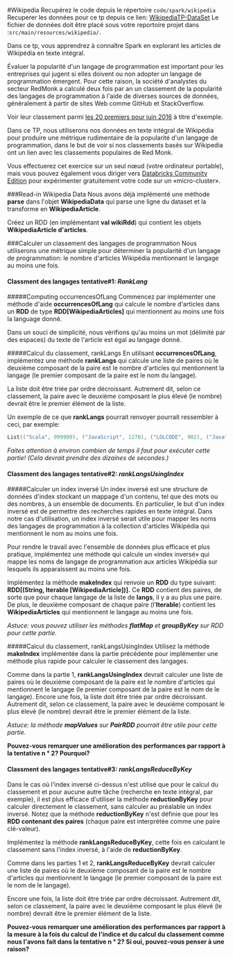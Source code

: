 #Wikipedia
Recupérez le code depuis le répertoire `code/spark/wikipedia`
Recuperer les données pour ce tp depuis ce lien: [WikipediaTP-DataSet](https://we.tl/t-YRA2IISqeY)
Le fichier de données doit être placé sous votre reportoire projet dans :`src/main/resources/wikipedia/`.

Dans ce tp, vous apprendrez à connaître Spark en explorant les articles de Wikipédia en texte intégral.

Évaluer la popularité d'un langage de programmation est important pour les entreprises qui jugent si elles doivent ou non adopter un langage de programmation émergent.
Pour cette raison, la société d'analystes du secteur RedMonk a calculé deux fois par an un classement de la popularité des langages de programmation à l'aide de diverses sources de données, généralement à partir de sites Web comme GitHub et StackOverflow.

Voir leur classement parmi [les 20 premiers pour juin 2016](http://redmonk.com/sogrady/2016/07/20/language-rankings-6-16/) à titre d'exemple.

Dans ce TP, nous utiliserons nos données en texte intégral de Wikipédia pour produire une métrique rudimentaire de la popularité d'un langage de programmation, dans le but de voir si nos classements basés sur Wikipedia ont un lien avec les classements populaires de Red Monk.

Vous effectuerez cet exercice sur un seul nœud (votre ordinateur portable), mais vous pouvez également vous diriger vers [Databricks Community Edition](https://community.cloud.databricks.com/login.html) pour expérimenter gratuitement votre code sur un «micro-cluster».

###Read-in Wikipedia Data
Nous avons déjà implémenté une méthode **parse** dans l'objet **WikipediaData** qui parse une ligne du dataset et la transforme en **WikipediaArticle**.

Créez un RDD (en implémentant **val wikiRdd**) qui contient les objets **WikipediaArticle d'articles**.


###Calculer un classement des langages de programmation
Nous utiliserons une métrique simple pour déterminer la popularité d'un langage de programmation: le nombre d'articles Wikipédia mentionnant le langage au moins une fois.

#### Classment des langages tentative#1: *RankLang*
#####Computing occurrencesOfLang
Commencez par implémenter une méthode d'aide **occurrencesOfLang** qui calcule le nombre d'articles dans un **RDD** de type **RDD[WikipediaArticles]** qui mentionnent au moins une fois la language donné.

Dans un souci de simplicité, nous vérifions qu'au moins un mot (délimité par des espaces) du texte de l'article est égal au langage donné.

#####Calcul du classement, rankLangs
En utilisant **occurrencesOfLang**, implémentez une méthode **rankLangs** qui calcule une liste de paires où le deuxième composant de la paire est le nombre d'articles qui mentionnent la langage (le premier composant de la paire est le nom du langage).

La liste doit être triée par ordre décroissant. Autrement dit, selon ce classement, la paire avec le deuxième composant le plus élevé (le nombre) devrait être le premier élément de la liste.

Un exemple de ce que **rankLangs** pourrait renvoyer pourrait ressembler à ceci, par exemple:
```scala
List(("Scala", 999999), ("JavaScript", 1278), ("LOLCODE", 982), ("Java", 42))
```
*Faites attention à environ combien de temps il faut pour exécuter cette partie! (Cela devrait prendre des dizaines de secondes.)*

#### Classment des langages tentative#2: *rankLangsUsingIndex*
#####Calculer un index inversé
Un index inversé est une structure de données d'index stockant un mappage d'un contenu, tel que des mots ou des nombres, à un ensemble de documents. En particulier, le but d'un index inversé est de permettre des recherches rapides en texte intégral.
Dans notre cas d'utilisation, un index inversé serait utile pour mapper les noms des langages de programmation à la collection d'articles Wikipédia qui mentionnent le nom au moins une fois.

Pour rendre le travail avec l'ensemble de données plus efficace et plus pratique, implémentez une méthode qui calcule un «index inversé» qui mappe les noms de langage de programmation aux articles Wikipédia sur lesquels ils apparaissent au moins une fois.

Implémentez la méthode **makeIndex** qui renvoie un **RDD** du type suivant: **RDD[(String, Iterable [WikipediaArticle])].**
Ce **RDD** contient des paires, de sorte que pour chaque langage de la liste de **langs**, il y a au plus une paire. De plus, le deuxième composant de chaque paire (l'**Iterable**) contient les **WikipediaArticles** qui mentionnent le langage au moins une fois.

*Astuce: vous pouvez utiliser les méthodes **flatMap** et **groupByKey** sur RDD pour cette partie.*

#####Calcul du classement, rankLangsUsingIndex
Utilisez la méthode **makeIndex** implémentée dans la partie précédente pour implémenter une méthode plus rapide pour calculer le classement des langages.


Comme dans la partie 1, **rankLangsUsingIndex** devrait calculer une liste de paires où le deuxième composant de la paire est le nombre d'articles qui mentionnent le langage (le premier composant de la paire est le nom de le langage).
Encore une fois, la liste doit être triée par ordre décroissant. Autrement dit, selon ce classement, la paire avec le deuxième composant le plus élevé (le nombre) devrait être le premier élément de la liste.

*Astuce: la méthode **mapValues** ​​sur **PairRDD** pourrait être utile pour cette partie.*

**Pouvez-vous remarquer une amélioration des performances par rapport à la tentative n ° 2? Pourquoi?**

#### Classment des langages tentative#3: *rankLangsReduceByKey*
Dans le cas où l'index inversé ci-dessus n'est utilisé que pour le calcul du classement et pour aucune autre tâche (recherche en texte intégral, par exemple), il est plus efficace d'utiliser la méthode **reductionByKey** pour calculer directement le classement, sans calculer au préalable un index inversé.
Notez que la méthode **reductionByKey** n'est définie que pour les **RDD contenant des paires** (chaque paire est interprétée comme une paire clé-valeur).

Implémentez la méthode **rankLangsReduceByKey**, cette fois en calculant le classement sans l'index inversé, à l'aide de **reductionByKey**.

Comme dans les parties 1 et 2, **rankLangsReduceByKey** devrait calculer une liste de paires où le deuxième composant de la paire est le nombre d'articles qui mentionnent le langage (le premier composant de la paire est le nom de le langage).

Encore une fois, la liste doit être triée par ordre décroissant. Autrement dit, selon ce classement, la paire avec le deuxième composant le plus élevé (le nombre) devrait être le premier élément de la liste.

**Pouvez-vous remarquer une amélioration des performances par rapport à la mesure à la fois du calcul de l'indice et du calcul du classement comme nous l'avons fait dans la tentative n ° 2? Si oui, pouvez-vous penser à une raison?**
